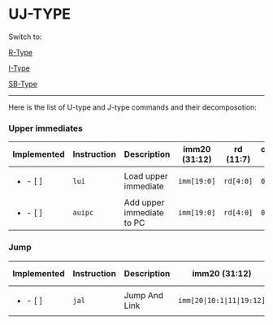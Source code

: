# UJ-TYPE

Switch to:

[R-Type](/docs/r_type.md)

[I-Type](/docs/i_type.md)

[SB-Type](/docs/sb_type.md)

---

Here is the list of U-type and J-type commands and their decomposotion:

### Upper immediates

| Implemented                | Instruction | Description               | imm20 (31:12) | rd (11:7) | opcode (6:0) |
| -------------------------- | ----------- | ------------------------- | ------------- | --------- | ------------ |
| <ul> <li>- [ ] </li> </ul> | `lui`       | Load upper immediate      | `imm[19:0]`   | `rd[4:0]` | `0110111`    |
| <ul> <li>- [ ] </li> </ul> | `auipc`     | Add upper immediate to PC | `imm[19:0]`   | `rd[4:0]` | `0010111`    |

### Jump

| Implemented                | Instruction | Description   | imm20 (31:12)              | rd (11:7) | opcode (6:0) |
| -------------------------- | ----------- | ------------- | -------------------------- | --------- | ------------ |
| <ul> <li>- [ ] </li> </ul> | `jal`       | Jump And Link | `imm[20\|10:1\|11\|19:12]` | `rd[4:0]` | `1101111`    |
